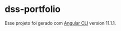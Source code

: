 # dss-portfolio
Esse projeto foi gerado com [Angular CLI](https://github.com/angular/angular-cli) version 11.1.1.
